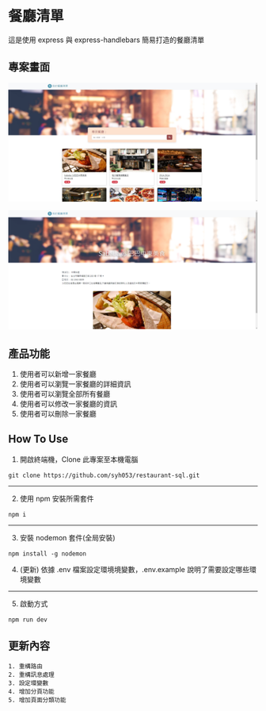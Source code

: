 # 餐廳清單
這是使用 express 與 express-handlebars 簡易打造的餐廳清單

## 專案畫面

![image](https://github.com/syh053/restaurant-sql/blob/main/image/index.png)

![image](https://github.com/syh053/restaurant-sql/blob/main/image/detail.png)


## 產品功能

1. 使用者可以新增一家餐廳
2. 使用者可以瀏覽一家餐廳的詳細資訊
3. 使用者可以瀏覽全部所有餐廳
4. 使用者可以修改一家餐廳的資訊
5. 使用者可以刪除一家餐廳


## How To Use

1. 開啟終端機，Clone 此專案至本機電腦

```
git clone https://github.com/syh053/restaurant-sql.git
```
___

2. 使用 npm 安裝所需套件

```
npm i
```

___

3. 安裝 nodemon 套件(全局安裝)

```
npm install -g nodemon
```

4. (更新) 依據 .env 檔案設定環境境變數，.env.example 說明了需要設定哪些環境變數

___

5. 啟動方式

 ```
npm run dev
```

## 更新內容

    1. 重構路由
    2. 重構訊息處理
    3. 設定環變數
    4. 增加分頁功能
    5. 增加頁面分類功能

